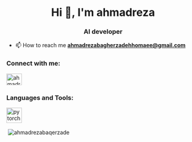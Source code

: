 <h1 align="center">Hi 👋, I'm ahmadreza</h1>
<h3 align="center">AI developer</h3>

- 📫 How to reach me **ahmadrezabagherzadehhomaee@gmail.com**

<h3 align="left">Connect with me:</h3>
<p align="left">
<a href="https://linkedin.com/in/ahmadreza baqerzade" target="blank"><img align="center" src="https://raw.githubusercontent.com/rahuldkjain/github-profile-readme-generator/master/src/images/icons/Social/linked-in-alt.svg" alt="ahmadreza baqerzade" height="30" width="40" /></a>
</p>

<h3 align="left">Languages and Tools:</h3>
<p align="left"> <a href="https://pytorch.org/" target="_blank" rel="noreferrer"> <img src="https://www.vectorlogo.zone/logos/pytorch/pytorch-icon.svg" alt="pytorch" width="40" height="40"/> </a> </p>

<p>&nbsp;<img align="center" src="https://github-readme-stats.vercel.app/api?username=ahmadrezabaqerzade&show_icons=true&locale=en" alt="ahmadrezabaqerzade" /></p>
